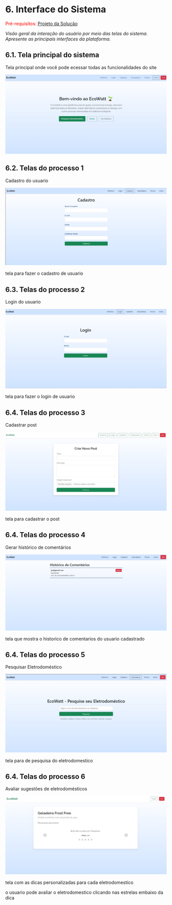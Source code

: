 
# 6. Interface do Sistema

<span style="color:red">Pré-requisitos: <a href="4-Projeto-Solucao.md"> Projeto da Solução</a></span>

_Visão geral da interação do usuário por meio das telas do sistema. Apresente as principais interfaces da plataforma._

## 6.1. Tela principal do sistema

Tela principal onde você pode ecessar todas as funcionalidades do site

![Exemplo de um ER](images/Main.jpg "Exemplo de Modelo Relacional.")


## 6.2. Telas do processo 1

Cadastro do usuario

![`Tela da atividade 1`](images/cadastro.jpg    "")


tela para fazer o cadastro de usuario


## 6.3. Telas do processo 2

Login do usuario

![`Tela da atividade 2`](images/login.jpg   "")

tela para fazer o login de usuario

## 6.4. Telas do processo 3

Cadastrar post

![`Tela da atividade 2`](images/criarpost.jpg   "")

tela para cadastrar o post

## 6.4. Telas do processo 4

Gerar histórico de comentários

![`Tela da atividade 2`](images/historicodecomentarios.jpg   "")

tela que mostra o historico de comentarios do usuario cadastrado

## 6.4. Telas do processo 5

Pesquisar Eletrodoméstico

![`Tela da atividade 2`](images/Pesquisa.jpg   "")

tela para de pesquisa do eletrodomestico

## 6.4. Telas do processo 6

Avaliar sugestões de eletrodomésticos

![`Tela da atividade 2`](images/Dicas.jpg   "")

tela com as dicas personalizadas para cada eletrodomestico 

o usuario pode avaliar o eletrodomestico clicando nas estrelas embaixo da dica





